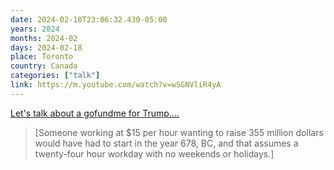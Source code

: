 ```yaml
---
date: 2024-02-18T23:06:32.430-05:00
years: 2024
months: 2024-02
days: 2024-02-18
place: Toronto
country: Canada
categories: ["talk"]
link: https://m.youtube.com/watch?v=wSGNVliR4yA
---
```

[Let's talk about a gofundme for Trump....](https://m.youtube.com/watch?v=wSGNVliR4yA)

> [Someone working at $15 per hour wanting to raise 355 million dollars would have had to start in the year 678, BC, and that assumes a twenty-four hour workday with no weekends or holidays.]
